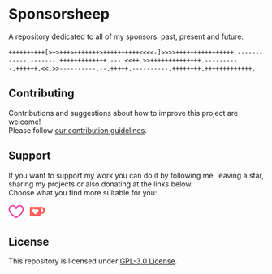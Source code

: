 # Sponsorsheep
A repository dedicated to all of my sponsors: past, present and future.  
```
++++++++++[>+>+++>+++++++>++++++++++<<<<-]>>>>++++++++++++++++.------------.-------.+++++++++++++.---.<<++.>>++++++++++++++.----------.++++++.<<.>>----------.--.+++++.----------.++++++++.+++++++++++++.
```

## Contributing
Contributions and suggestions about how to improve this project are welcome!  
Please follow [our contribution guidelines](https://github.com/airscripts/sponsorsheep/blob/main/CONTRIBUTING.md).

## Support
If you want to support my work you can do it by following me, leaving a star, sharing my projects or also donating at the links below.  
Choose what you find more suitable for you:  

<a href="https://sponsor.airscript.it" target="blank">
  <img src="https://raw.githubusercontent.com/airscripts/assets/main/images/github-sponsors.svg" alt="GitHub Sponsors" width="30px" />
</a>&nbsp;
<a href="https://kofi.airscript.it" target="blank">
  <img src="https://raw.githubusercontent.com/airscripts/assets/main/images/kofi.svg" alt="Kofi" width="30px" />
</a>

## License
This repository is licensed under [GPL-3.0 License](https://github.com/airscripts/sponsorsheep/blob/main/LICENSE).
